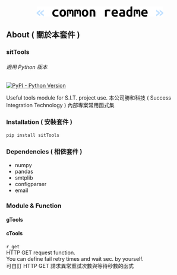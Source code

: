 <h4 align="center">
  <img alt="common readme" src="common-readme.png">
</h4>

## About ( 關於本套件 )

### sitTools
###### 適用 Python 版本
[![PyPI - Python Version](https://img.shields.io/pypi/pyversions/sitTools)](https://pypi.python.org/pypi/sitTools/)

Useful tools module for S.I.T. project use.
本公司勝和科技 ( Success Integration Technology ) 內部專案常用函式集

### Installation ( 安裝套件 )
```bash
pip install sitTools
```

### Dependencies ( 相依套件 )
- numpy
- pandas
- smtplib
- configparser
- email

### Module & Function

#### gTools

#### cTools

`r_get`  
  HTTP GET request function.  
  You can define fail retry times and wait sec. by yourself.  
  可自訂 HTTP GET 請求異常重試次數與等待秒數的函式

